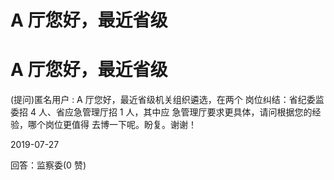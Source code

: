 # A 厅您好，最近省级

# A 厅您好，最近省级

(提问)匿名用户 : A 厅您好，最近省级机关组织遴选，在两个 岗位纠结：省纪委监委招 4 人、省应急管理厅招 1 人，其中应 急管理厅要求更具体，请问根据您的经验，哪个岗位更值得 去博一下呢。盼复。谢谢！

2019-07-27

回答：监察委(0 赞)